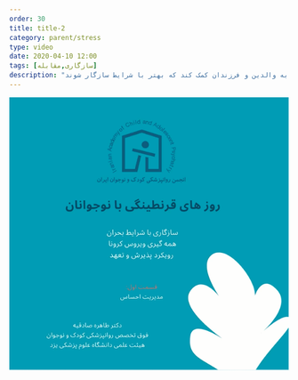 ```yaml
---
order: 30
title: title-2
category: parent/stress
type: video
date: 2020-04-10 12:00
tags: [سازگاری,مقابله]
description: "در شرایط بحرانی، مدیریت احساسات می‌تواند به والدین و فرزندان کمک کند که بهتر با شرایط سازگار شوند"
---
```

[![](../../static/images/adolescent-coping-corona-one-cover.png)](../../static/videos/adolescent-coping-corona-one.mp4)